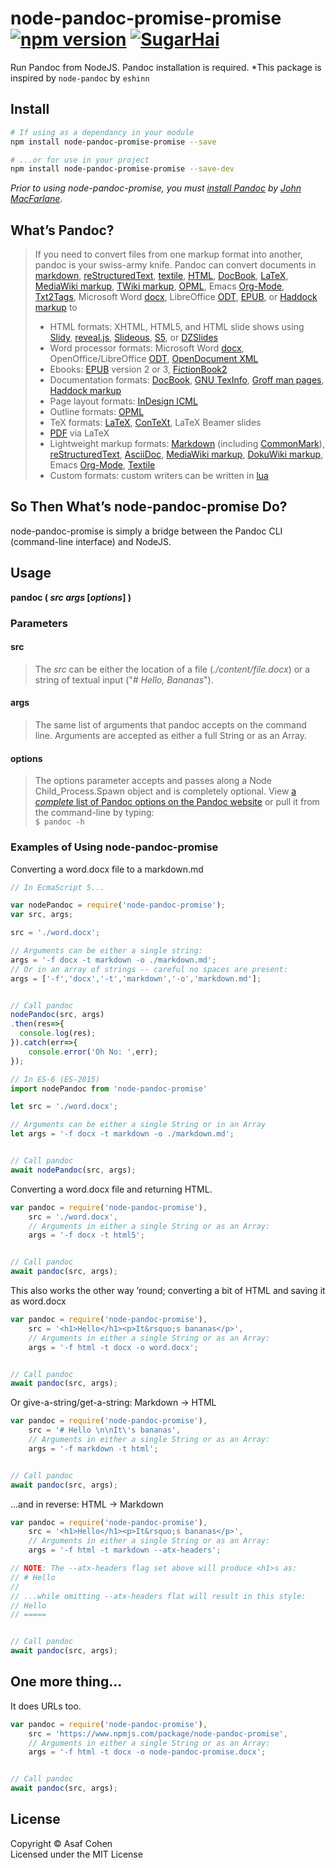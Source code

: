 # node-pandoc-promise-promise [![npm version](https://badge.fury.io/js/node-pandoc-promise.svg)](https://badge.fury.io/js/node-pandoc-promise) [![SugarHai](https://img.shields.io/badge/farts-sprinkles-E482B5.svg)](http://www.sugarhai.com/images/sprinklepoo-gif.gif)
Run Pandoc from NodeJS. Pandoc installation is required.
*This package is inspired by `node-pandoc` by `eshinn`
## Install

```sh
# If using as a dependancy in your module
npm install node-pandoc-promise-promise --save

# ...or for use in your project
npm install node-pandoc-promise-promise --save-dev
```
*Prior to using node-pandoc-promise, you must [install Pandoc](http://pandoc.org/installing.html) by [John MacFarlane](http://johnmacfarlane.net/).*

## What&rsquo;s Pandoc?

> If you need to convert files from one markup format into another, pandoc is your swiss-army knife. Pandoc can convert documents in [markdown](http://daringfireball.net/projects/markdown/), [reStructuredText](http://docutils.sourceforge.net/docs/ref/rst/introduction.html), [textile](http://redcloth.org/textile), [HTML](http://www.w3.org/TR/html40/), [DocBook](http://www.docbook.org/), [LaTeX](http://www.latex-project.org/), [MediaWiki markup](http://www.mediawiki.org/wiki/Help:Formatting), [TWiki markup](http://twiki.org/cgi-bin/view/TWiki/TextFormattingRules), [OPML](http://dev.opml.org/spec2.html), Emacs [Org-Mode](http://orgmode.org/), [Txt2Tags](http://txt2tags.org/), Microsoft Word [docx](http://www.microsoft.com/interop/openup/openxml/default.aspx), LibreOffice [ODT](http://en.wikipedia.org/wiki/OpenDocument), [EPUB](http://en.wikipedia.org/wiki/EPUB), or [Haddock markup](http://www.haskell.org/haddock/doc/html/ch03s08.html) to  
>
> * HTML formats: XHTML, HTML5, and HTML slide shows using [Slidy](http://www.w3.org/Talks/Tools/Slidy), [reveal.js](http://lab.hakim.se/reveal-js/), [Slideous](http://goessner.net/articles/slideous/), [S5](http://meyerweb.com/eric/tools/s5/), or [DZSlides](http://paulrouget.com/dzslides/)
> * Word processor formats: Microsoft Word [docx](http://www.microsoft.com/interop/openup/openxml/default.aspx), OpenOffice/LibreOffice [ODT](http://en.wikipedia.org/wiki/OpenDocument), [OpenDocument XML](http://opendocument.xml.org/)
> * Ebooks: [EPUB](http://en.wikipedia.org/wiki/EPUB) version 2 or 3, [FictionBook2](http://www.fictionbook.org/index.php/Eng:XML_Schema_Fictionbook_2.1)
> * Documentation formats: [DocBook](http://www.docbook.org/), [GNU TexInfo](http://www.gnu.org/software/texinfo/), [Groff man pages](http://www.gnu.org/software/groff/groff.html), [Haddock markup](http://www.haskell.org/haddock/doc/html/ch03s08.html)
> * Page layout formats: [InDesign ICML](https://www.adobe.com/content/dam/Adobe/en/devnet/indesign/cs55-docs/IDML/idml-specification.pdf)
> * Outline formats: [OPML](http://dev.opml.org/spec2.html)
> * TeX formats: [LaTeX](http://www.latex-project.org/), [ConTeXt](http://www.pragma-ade.nl/), LaTeX Beamer slides
> * [PDF](http://en.wikipedia.org/wiki/Portable_Document_Format) via LaTeX
> * Lightweight markup formats: [Markdown](http://daringfireball.net/projects/markdown/) (including [CommonMark](http://commonmark.org/)), [reStructuredText](http://docutils.sourceforge.net/docs/ref/rst/introduction.html), [AsciiDoc](http://www.methods.co.nz/asciidoc/), [MediaWiki markup](http://www.mediawiki.org/wiki/Help:Formatting), [DokuWiki markup](https://www.dokuwiki.org/wiki:syntax), Emacs [Org-Mode](http://orgmode.org/), [Textile](http://redcloth.org/textile)
> * Custom formats: custom writers can be written in [lua](http://www.lua.org/)

## So Then What&rsquo;s node-pandoc-promise Do?

node-pandoc-promise is simply a bridge between the Pandoc CLI (command-line interface) and NodeJS.

## Usage

**pandoc ( _src_ _args_ [_options_] )**

### Parameters

#### src
> The _src_ can be either the location of a file (_./content/file.docx_) or a string of textual input ("_# Hello, Bananas_").

#### args
> The same list of arguments that pandoc accepts on the command line. Arguments are accepted as either a full String or as an Array.

#### options
> The options parameter accepts and passes along a Node Child_Process.Spawn object and is completely optional. View [a _complete_ list of Pandoc options on the Pandoc website](http://pandoc.org/README.html#options) or pull it from the command-line by typing:  
```$ pandoc -h```



### Examples of Using node-pandoc-promise

Converting a word.docx file to a markdown.md

```js
// In EcmaScript 5...

var nodePandoc = require('node-pandoc-promise');
var src, args;

src = './word.docx';

// Arguments can be either a single string:
args = '-f docx -t markdown -o ./markdown.md';
// Or in an array of strings -- careful no spaces are present:
args = ['-f','docx','-t','markdown','-o','markdown.md'];


// Call pandoc
nodePandoc(src, args)
.then(res=>{
  console.log(res);  
}).catch(err=>{
    console.error('Oh No: ',err);  
});
```
```js
// In ES-6 (ES-2015)
import nodePandoc from 'node-pandoc-promise'

let src = './word.docx';

// Arguments can be either a single String or in an Array
let args = '-f docx -t markdown -o ./markdown.md';


// Call pandoc
await nodePandoc(src, args);
```

Converting a word.docx file and returning HTML.

```js
var pandoc = require('node-pandoc-promise'),
    src = './word.docx',
    // Arguments in either a single String or as an Array:
    args = '-f docx -t html5';


// Call pandoc
await pandoc(src, args);
```

This also works the other way &rsquo;round; converting a bit of HTML and saving it as word.docx

```js
var pandoc = require('node-pandoc-promise'),
    src = '<h1>Hello</h1><p>It&rsquo;s bananas</p>',
    // Arguments in either a single String or as an Array:
    args = '-f html -t docx -o word.docx';


// Call pandoc
await pandoc(src, args);
```

Or give-a-string/get-a-string: Markdown -> HTML

```js
var pandoc = require('node-pandoc-promise'),
    src = '# Hello \n\nIt\'s bananas',
    // Arguments in either a single String or as an Array:
    args = '-f markdown -t html';


// Call pandoc
await pandoc(src, args);
```

...and in reverse: HTML -> Markdown

```js
var pandoc = require('node-pandoc-promise'),
    src = '<h1>Hello</h1><p>It&rsquo;s bananas</p>',
    // Arguments in either a single String or as an Array:
    args = '-f html -t markdown --atx-headers';

// NOTE: The --atx-headers flag set above will produce <h1>s as:
// # Hello
//
// ...while omitting --atx-headers flat will result in this style:
// Hello
// =====


// Call pandoc
await pandoc(src, args);
```

## One more thing...

It does URLs too.

```js
var pandoc = require('node-pandoc-promise'),
    src = 'https://www.npmjs.com/package/node-pandoc-promise',
    // Arguments in either a single String or as an Array:
    args = '-f html -t docx -o node-pandoc-promise.docx';


// Call pandoc
await pandoc(src, args);
```


## License

Copyright &copy; Asaf Cohen  
Licensed under the MIT License


